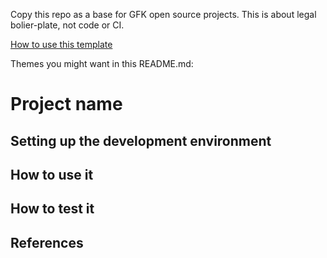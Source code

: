 Copy this repo as a base for GFK open source projects. This is about legal bolier-plate, not code or CI.

[How to use this template](./TEMPLATE_README.md)

Themes you might want in this README.md:
# Project name
## Setting up the development environment
## How to use it
## How to test it
## References
